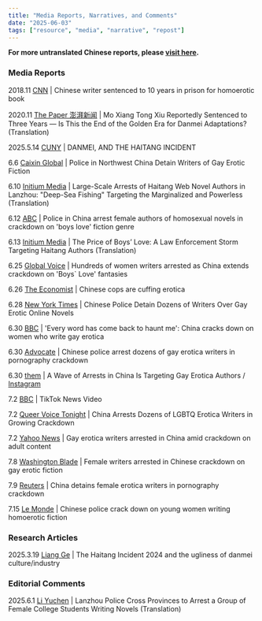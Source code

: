 ```yaml
---
title: "Media Reports, Narratives, and Comments" 
date: "2025-06-03"
tags: ["resource", "media", "narrative", "repost"] 
---
```


**For more untranslated Chinese reports, please [visit here](https://freewriters-haitang.github.io/posts/000015-reports/).**

### Media Reports

2018.11 [CNN](https://www.cnn.com/2018/11/19/china/chinese-erotic-fiction-writer-prison-intl/index.html) | Chinese writer sentenced to 10 years in prison for homoerotic book

2020.11 [The Paper 澎湃新闻](https://freewriters-haitang.github.io/english/posts/000080-thepaper-20201106/) | Mo Xiang Tong Xiu Reportedly Sentenced to Three Years — Is This the End of the Golden Era for Danmei Adaptations? (Translation)

2025.5.14 [CUNY](https://blogs.baruch.cuny.edu/intropublishing/?p=2360) | DANMEI, AND THE HAITANG INCIDENT

6.6 [Caixin Global](https://www.caixinglobal.com/2025-06-09/police-in-northwest-china-detain-writers-of-gay-erotic-fiction-102328679.html) | Police in Northwest China Detain Writers of Gay Erotic Fiction

6.10 [Initium Media](https://freewriters-haitang.github.io/english/posts/000310-theinitium/) | Large-Scale Arrests of Haitang Web Novel Authors in Lanzhou: "Deep-Sea Fishing" Targeting the Marginalized and Powerless (Translation)

6.12 [ABC](https://www.abc.net.au/news/2025-06-12/police-in-china-arrest-female-writers-over-homosexual-novels/105403258) | Police in China arrest female authors of homosexual novels in crackdown on 'boys love' fiction genre

6.13 [Initium Media](https://freewriters-haitang.github.io/english/posts/000380-theinitium/) | The Price of Boys’ Love: A Law Enforcement Storm Targeting Haitang Authors (Translation)

6.25 [Global Voice](https://globalvoices.org/2025/06/25/hundreds-of-women-writers-arrested-as-china-extends-crackdown-on-boys-love-fantasies/) | Hundreds of women writers arrested as China extends crackdown on 'Boys` Love' fantasies

6.26 [The Economist](https://freewriters-haitang.github.io/english/posts/000480-economist/) | Chinese cops are cuffing erotica

6.28 [New York Times](https://www.nytimes.com/2025/06/28/world/asia/china-boys-love-women.html) | Chinese Police Detain Dozens of Writers Over Gay Erotic Online Novels

6.30 [BBC](https://freewriters-haitang.github.io/english/posts/000450-bbc/) | 'Every word has come back to haunt me': China cracks down on women who write gay erotica

6.30 [Advocate](https://freewriters-haitang.github.io/english/posts/000460-advocate/) | Chinese police arrest dozens of gay erotica writers in pornography crackdown

6.30 [them](https://freewriters-haitang.github.io/english/posts/000470-them/) | A Wave of Arrests in China Is Targeting Gay Erotica Authors / [Instagram](https://www.instagram.com/p/DLkYG5guo4K/)

7.2 [BBC](https://www.tiktok.com/@bbcnews/video/7522133239092366614) | TikTok News Video

7.2 [Queer Voice Tonight](https://hotspotsmagazine.com/2025/07/02/china-arrests-dozens-of-lgbtq-erotica-writers-in-growing-crackdown/) | China Arrests Dozens of LGBTQ Erotica Writers in Growing Crackdown

7.2 [Yahoo News](https://uk.news.yahoo.com/gay-erotica-writers-arrested-china-125441834.html) | Gay erotica writers arrested in China amid crackdown on adult content

7.8 [Washington Blade](https://www.washingtonblade.com/2025/07/08/female-writers-arrested-in-chinese-crackdown-on-gay-erotic-fiction/) | Female writers arrested in Chinese crackdown on gay erotic fiction

7.9 [Reuters](https://www.reuters.com/business/media-telecom/china-detains-female-erotica-writers-pornography-crackdown-2025-07-09/) | China detains female erotica writers in pornography crackdown

7.15 [Le Monde](https://www.lemonde.fr/en/international/article/2025/07/15/chinese-police-crack-down-on-young-women-writing-homoerotic-fiction_6743377_4.html) | Chinese police crack down on young women writing homoerotic fiction

### Research Articles

2025.3.19 [Liang Ge](https://freewriters-haitang.github.io/english/posts/000320-liangge/) | The Haitang Incident 2024 and the ugliness of danmei culture/industry

### Editorial Comments

2025.6.1 [Li Yuchen](https://freewriters-haitang.github.io/english/posts/000030-liyuchen/) | Lanzhou Police Cross Provinces to Arrest a Group of Female College Students Writing Novels (Translation)
